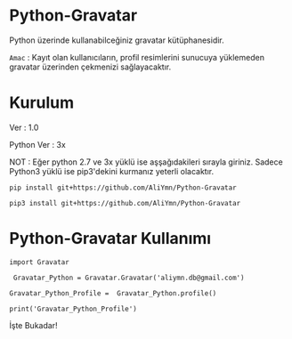 # Python-Gravatar
Python üzerinde kullanabilceğiniz gravatar kütüphanesidir.

`Amac` : Kayıt olan kullanıcıların, profil resimlerini sunucuya yüklemeden gravatar üzerinden çekmenizi sağlayacaktır.

# Kurulum
  Ver : 1.0
  
  Python Ver : 3x
  
  NOT : Eğer python 2.7 ve 3x yüklü ise aşşağıdakileri sırayla giriniz.
  Sadece Python3 yüklü ise pip3'dekini kurmanız yeterli olacaktır.
  
  `pip install git+https://github.com/AliYmn/Python-Gravatar`
  
  `pip3 install git+https://github.com/AliYmn/Python-Gravatar`

# Python-Gravatar Kullanımı

`import Gravatar`

` Gravatar_Python = Gravatar.Gravatar('aliymn.db@gmail.com')`

`Gravatar_Python_Profile =  Gravatar_Python.profile()`

` print('Gravatar_Python_Profile') `

İşte Bukadar!
